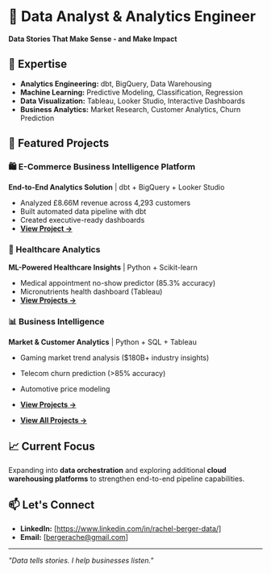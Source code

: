 # 👋 Data Analyst & Analytics Engineer

**Data Stories That Make Sense - and Make Impact**

## 🎯 Expertise
- **Analytics Engineering:** dbt, BigQuery, Data Warehousing
- **Machine Learning:** Predictive Modeling, Classification, Regression  
- **Data Visualization:** Tableau, Looker Studio, Interactive Dashboards
- **Business Analytics:** Market Research, Customer Analytics, Churn Prediction

## 🚀 Featured Projects

### 🛍️ E-Commerce Business Intelligence Platform
**End-to-End Analytics Solution** | dbt + BigQuery + Looker Studio
- Analyzed £8.66M revenue across 4,293 customers
- Built automated data pipeline with dbt
- Created executive-ready dashboards
- **[View Project →](https://github.com/bergerache/ecommerce-analytics)**

### 🏥 Healthcare Analytics 
**ML-Powered Healthcare Insights** | Python + Scikit-learn
- Medical appointment no-show predictor (85.3% accuracy)
- Micronutrients health dashboard (Tableau)
- **[View Projects →](https://github.com/bergerache?tab=repositories&q=topic%3Ahealthcare-analytics)**

### 📊 Business Intelligence 
**Market & Customer Analytics** | Python + SQL + Tableau
- Gaming market trend analysis ($180B+ industry insights)
- Telecom churn prediction (>85% accuracy)
- Automotive price modeling
- **[View Projects →](https://github.com/bergerache?tab=repositories&q=topic%3Abusiness-intelligence)**

- **[View All Projects →](https://github.com/bergerache?tab=repositories)**

## 📈 Current Focus
Expanding into **data orchestration** and exploring additional 
**cloud warehousing platforms** to strengthen end-to-end pipeline capabilities.

## 📫 Let's Connect
- **LinkedIn:** [https://www.linkedin.com/in/rachel-berger-data/]
- **Email:** [bergerache@gmail.com]

---
*"Data tells stories. I help businesses listen."*